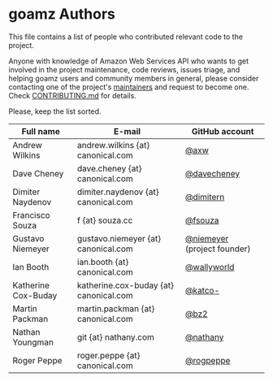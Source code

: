 goamz Authors
=============

This file contains a list of people who contributed relevant code to the project.

Anyone with knowledge of Amazon Web Services API who wants to get
involved in the project maintenance, code reviews, issues triage, and
helping goamz users and community members in general, please consider
contacting one of the project's [maintainers](https://github.com/orgs/go-amz/people) and request to become one. Check [CONTRIBUTING.md](CONTRIBUTING.md) for details.

Please, keep the list sorted.

Full name | E-mail | GitHub account
----------|--------|---------------
Andrew Wilkins | andrew.wilkins {at} canonical.com | [@axw](http://github.com/axw)
Dave Cheney | dave.cheney {at} canonical.com | [@davecheney](http://github.com/davecheney)
Dimiter Naydenov | dimiter.naydenov {at} canonical.com | [@dimitern](http://github.com/dimitern)
Francisco Souza | f {at} souza.cc | [@fsouza](https://github.com/fsouza)
Gustavo Niemeyer | gustavo.niemeyer {at} canonical.com | [@niemeyer](http://github.com/niemeyer) (project founder)
Ian Booth | ian.booth {at} canonical.com | [@wallyworld](http://github.com/wallyworld)
Katherine Cox-Buday | katherine.cox-buday {at} canonical.com | [@katco-](http://github.com/katco-)
Martin Packman | martin.packman {at} canonical.com | [@bz2](http://github.com/bz2)
Nathan Youngman | git {at} nathany.com | [@nathany](https://github.com/nathany)
Roger Peppe | roger.peppe {at} canonical.com | [@rogpeppe](http://github.com/rogpeppe)
